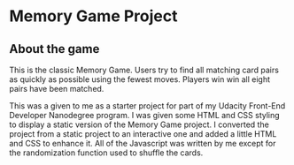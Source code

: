 # Memory Game Project

## About the game

This is the classic Memory Game.  Users try to find all matching card pairs as quickly as possible using the fewest moves.  Players win win all eight pairs have been matched.

This was a given to me as a starter project for part of my Udacity Front-End Developer Nanodegree program.
I was given some HTML and CSS styling to display a static version of the Memory Game project. I converted the project from a static project to an interactive one and added a little HTML and CSS to enhance it.  All of the
Javascript was written by me except for the randomization function used to shuffle the cards.
